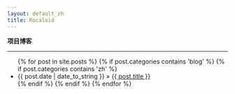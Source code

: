 ```yaml
---
layout: default_zh
title: Rocaloid
---
```


**项目博客**

---


<div id="home">
	<ul class="posts">
	{% for post in site.posts %}
		{% if post.categories contains 'blog' %}
			{% if post.categories contains 'zh' %}
			<li><span>{{ post.date | date_to_string }}</span> &raquo; <a href="{{ site.baseurl }}{{ post.url }}">{{ post.title }}</a></li>
			{% endif %}
		{% endif %}
	{% endfor %}
	</ul>
</div>

